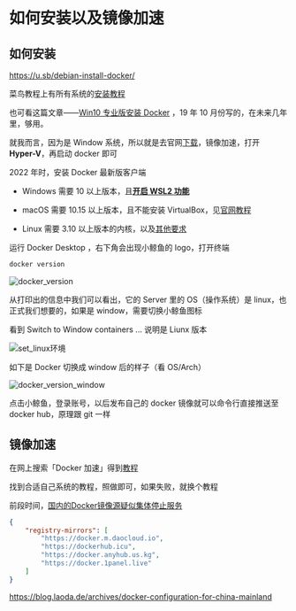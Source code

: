 # 如何安装以及镜像加速

## 如何安装

https://u.sb/debian-install-docker/

菜鸟教程上有所有系统的[安装教程](https://www.runoob.com/docker/windows-docker-install.html)

也可看这篇文章——[Win10 专业版安装 Docker](https://zhuanlan.zhihu.com/p/85048683) ，19 年 10 月份写的，在未来几年里，够用。

就我而言，因为是 Window 系统，所以就是去官网[下载](https://download.docker.com)，镜像加速，打开 **Hyper-V**，再启动 docker 即可

2022 年时，安装 Docker 最新版客户端

-   Windows 需要 10 以上版本，且[**开启 WSL2 功能**](https://docs.microsoft.com/zh-cn/windows/wsl/install)

-   macOS 需要 10.15 以上版本，且不能安装 VirtualBox，见[官网教程](https://docs.docker.com/desktop/mac/install/)

-   Linux 需要 3.10 以上版本的内核，以及[其他要求](https://docs.docker.com/engine/install/binaries/)

运行 Docker Desktop ，右下角会出现小鲸鱼的 logo，打开终端

```bash
docker version
```

![docker_version](https://s2.loli.net/2022/05/08/7EiQ9GCRsxpOgjc.png)

从打印出的信息中我们可以看出，它的 Server 里的 OS（操作系统）是 linux，也正式我们想要的，如果是 window，需要切换小鲸鱼图标

看到 Switch to Window containers ... 说明是 Liunx 版本

![set_linux环境](https://s2.loli.net/2022/05/08/hPtfkq4O3LS5lsj.png)

如下是 Docker 切换成 window 后的样子（看 OS/Arch）

![docker_version_window](https://s2.loli.net/2022/05/08/wbTdvSmEsoZaOkQ.png)

点击小鲸鱼，登录账号，以后发布自己的 docker 镜像就可以命令行直接推送至 docker hub，原理跟 git 一样

## 镜像加速

在网上搜索「Docker 加速」得到[教程](https://www.runoob.com/docker/docker-mirror-acceleration.html)

找到合适自己系统的教程，照做即可，如果失败，就换个教程

前段时间，[国内的Docker镜像源疑似集体停止服务](https://github.com/DaoCloud/public-image-mirror)

```json
{
    "registry-mirrors": [
        "https://docker.m.daocloud.io",
        "https://dockerhub.icu",
        "https://docker.anyhub.us.kg",
        "https://docker.1panel.live"
    ]
}
```

https://blog.laoda.de/archives/docker-configuration-for-china-mainland
